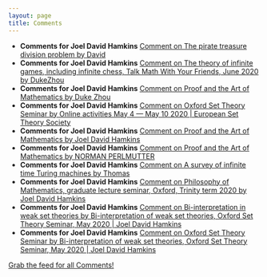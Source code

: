```yaml
---
layout: page
title: Comments
---
```


* **Comments for Joel David Hamkins** [Comment on The pirate treasure division problem by David](http://jdh.hamkins.org/the-pirate-treasure-division-problem/#comment-10836)
* **Comments for Joel David Hamkins** [Comment on The theory of infinite games, including infinite chess, Talk Math With Your Friends, June 2020 by DukeZhou](http://jdh.hamkins.org/theory-of-infinite-games-tmwyf-june-2020/#comment-10829)
* **Comments for Joel David Hamkins** [Comment on Proof and the Art of Mathematics by Duke Zhou](http://jdh.hamkins.org/proof-and-the-art-of-mathematics/#comment-10828)
* **Comments for Joel David Hamkins** [Comment on Oxford Set Theory Seminar by Online activities May 4 — May 10 2020 \| European Set Theory Society](http://jdh.hamkins.org/oxford-set-theory-seminar/#comment-10825)
* **Comments for Joel David Hamkins** [Comment on Proof and the Art of Mathematics by Joel David Hamkins](http://jdh.hamkins.org/proof-and-the-art-of-mathematics/#comment-10822)
* **Comments for Joel David Hamkins** [Comment on Proof and the Art of Mathematics by NORMAN PERLMUTTER](http://jdh.hamkins.org/proof-and-the-art-of-mathematics/#comment-10821)
* **Comments for Joel David Hamkins** [Comment on A survey of infinite time Turing machines by Thomas](http://jdh.hamkins.org/asurveyofinfinitetimeturingmachines/#comment-10818)
* **Comments for Joel David Hamkins** [Comment on Philosophy of Mathematics, graduate lecture seminar, Oxford, Trinity term 2020 by Joel David Hamkins](http://jdh.hamkins.org/philosophy-of-mathematics-graduate-oxford-tt20/#comment-10817)
* **Comments for Joel David Hamkins** [Comment on Bi-interpretation in weak set theories by Bi-interpretation of weak set theories, Oxford Set Theory Seminar, May 2020 \| Joel David Hamkins](http://jdh.hamkins.org/bi-interpretation-in-weak-set-theories/#comment-10816)
* **Comments for Joel David Hamkins** [Comment on Oxford Set Theory Seminar by Bi-interpretation of weak set theories, Oxford Set Theory Seminar, May 2020 \| Joel David Hamkins](http://jdh.hamkins.org/oxford-set-theory-seminar/#comment-10815)

[Grab the feed for all Comments!](Comments.xml)
